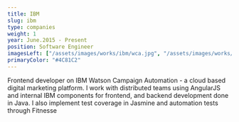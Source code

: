 ```yaml
---
title: IBM
slug: ibm
type: companies
weight: 1
year: June.2015 - Present
position: Software Engineer
imagesLeft: ["/assets/images/works/ibm/wca.jpg", "/assets/images/works/ibm/program-create.jpg", "/assets/images/works/ibm/ab-test.jpg"]
primaryColor: "#4C81C2"
---
```


Frontend developer on IBM Watson Campaign Automation - a cloud based digital marketing platform. I work with distributed teams using AngularJS and internal IBM components for frontend, and backend development done in Java. I also implement test coverage in Jasmine and automation tests through Fitnesse
